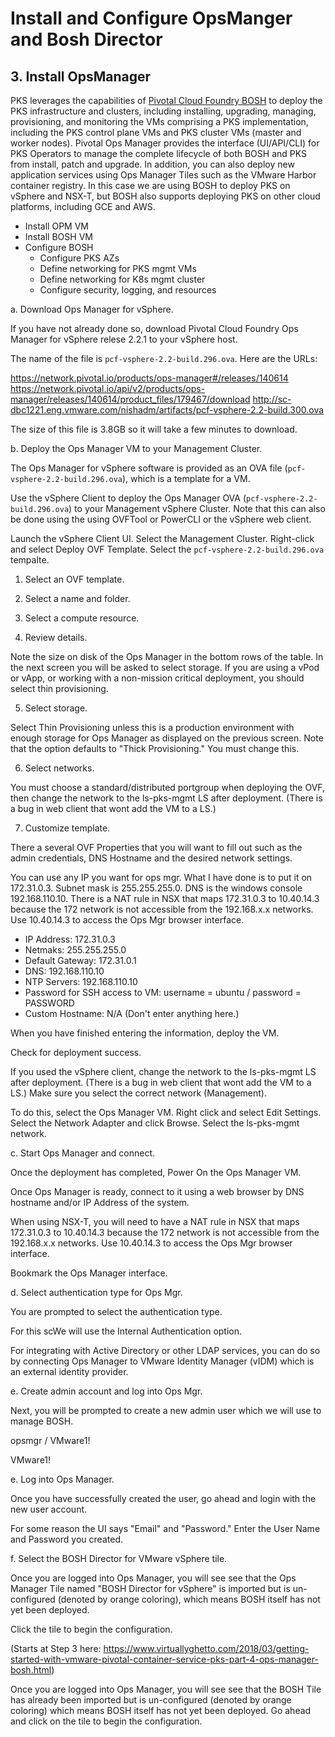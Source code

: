# Install and Configure OpsManger and Bosh Director

## 3. Install OpsManager

PKS leverages the capabilities of [Pivotal Cloud Foundry BOSH](https://bosh.io/docs/) to deploy the PKS infrastructure and clusters, including installing, upgrading, managing, provisioning, and monitoring the VMs comprising a PKS implementation, including the PKS control plane VMs and PKS cluster VMs (master and worker nodes). Pivotal Ops Manager provides the interface (UI/API/CLI) for PKS Operators to manage the complete lifecycle of both BOSH and PKS from install, patch and upgrade. In addition, you can also deploy new application services using Ops Manager Tiles such as the VMware Harbor container registry. In this case we are using BOSH to deploy PKS on vSphere and NSX-T, but BOSH also supports deploying PKS on other cloud platforms, including GCE and AWS.

- Install OPM VM
- Install BOSH VM
- Configure BOSH
	- Configure PKS AZs
	- Define networking for PKS mgmt VMs
	- Define networking for K8s mgmt cluster
	- Configure security, logging, and resources

a. Download Ops Manager for vSphere.

If you have not already done so, download Pivotal Cloud Foundry Ops Manager for vSphere relese 2.2.1 to your vSphere host.

The name of the file is `pcf-vsphere-2.2-build.296.ova`. Here are the URLs:

https://network.pivotal.io/products/ops-manager#/releases/140614
https://network.pivotal.io/api/v2/products/ops-manager/releases/140614/product_files/179467/download
http://sc-dbc1221.eng.vmware.com/nishadm/artifacts/pcf-vsphere-2.2-build.300.ova

The size of this file is 3.8GB so it will take a few minutes to download.

b. Deploy the Ops Manager VM to your Management Cluster. 

The Ops Manager for vSphere software is provided as an OVA file (`pcf-vsphere-2.2-build.296.ova`), which is a template for a VM. 

Use the vSphere Client to deploy the Ops Manager OVA (`pcf-vsphere-2.2-build.296.ova`) to your Management vSphere Cluster. Note that this can also be done using the using OVFTool or PowerCLI or the vSphere web client.  

Launch the vSphere Client UI.
Select the Management Cluster.
Right-click and select Deploy OVF Template.
Select the `pcf-vsphere-2.2-build.296.ova` tempalte.

1) Select an OVF template.

2) Select a name and folder.

3) Select a compute resource.

4) Review details.

Note the size on disk of the Ops Manager in the bottom rows of the table. In the next screen you will be asked to select storage. If you are using a vPod or vApp, or working with a non-mission critical deployment, you should select thin provisioning.

5) Select storage.

Select Thin Provisioning unless this is a production environment with enough storage for Ops Manager as displayed on the previous screen. Note that the option defaults to "Thick Provisioning." You must change this.

6) Select networks.

You must choose a standard/distributed portgroup when deploying the OVF, then change the network to the ls-pks-mgmt LS after deployment. (There is a bug in web client that wont add the VM to a LS.)

7) Customize template.

There a several OVF Properties that you will want to fill out such as the admin credentials, DNS Hostname and the desired network settings. 

You can use any IP you want for ops mgr. What I have done is to put it on 172.31.0.3. Subnet mask is 255.255.255.0. DNS is the windows console  192.168.110.10. There is a NAT rule in NSX that maps 172.31.0.3 to 10.40.14.3 because the 172 network is not accessible from the 192.168.x.x networks. Use 10.40.14.3 to access the Ops Mgr browser interface. 

- IP Address: 172.31.0.3
- Netmaks: 255.255.255.0
- Default Gateway: 172.31.0.1
- DNS: 192.168.110.10
- NTP Servers: 192.168.110.10
- Password for SSH access to VM: username = ubuntu / password = PASSWORD
- Custom Hostname: N/A (Don't enter anything here.)

When you have finished entering the information, deploy the VM.

Check for deployment success.

If you used the vSphere client, change the network to the ls-pks-mgmt LS after deployment. (There is a bug in web client that wont add the VM to a LS.) Make sure you select the correct network (Management).

To do this, select the Ops Manager VM.
Right click and select Edit Settings.
Select the Network Adapter and click Browse.
Select the ls-pks-mgmt network.

c. Start Ops Manager and connect.

Once the deployment has completed, Power On the Ops Manager VM.

Once Ops Manager is ready, connect to it using a web browser by DNS hostname and/or IP Address of the system. 

When using NSX-T, you will need to have a NAT rule in NSX that maps 172.31.0.3 to 10.40.14.3 because the 172 network is not accessible from the 192.168.x.x networks. Use 10.40.14.3 to access the Ops Mgr browser interface.

Bookmark the Ops Manager interface.

d. Select authentication type for Ops Mgr.

You are prompted to select the authentication type. 

For this scWe will use the Internal Authentication option. 

For integrating with Active Directory or other LDAP services, you can do so by connecting Ops Manager to VMware Identity Manager (vIDM) which is an external identity provider.

e. Create admin account and log into Ops Mgr.

Next, you will be prompted to create a new admin user which we will use to manage BOSH. 

opsmgr / VMware1!

VMware1!

e. Log into Ops Manager.

Once you have successfully created the user, go ahead and login with the new user account.

For some reason the UI says "Email" and "Password." Enter the User Name and Password you created.

f. Select the BOSH Director for VMware vSphere tile.

Once you are logged into Ops Manager, you will see see that the Ops Manager Tile named "BOSH Director for vSphere" is imported but is un-configured (denoted by orange coloring), which means BOSH itself has not yet been deployed. 

Click the tile to begin the configuration.

(Starts at Step 3 here: https://www.virtuallyghetto.com/2018/03/getting-started-with-vmware-pivotal-container-service-pks-part-4-ops-manager-bosh.html)

Once you are logged into Ops Manager, you will see see that the BOSH Tile has already been imported but is un-configured (denoted by orange coloring) which means BOSH itself has not yet been deployed. Go ahead and click on the tile to begin the configuration.

